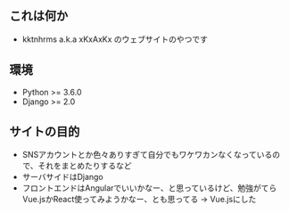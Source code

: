 ## これは何か
*  kktnhrms a.k.a xKxAxKx のウェブサイトのやつです

## 環境
* Python >= 3.6.0
* Django >= 2.0

## サイトの目的
- SNSアカウントとか色々ありすぎて自分でもワケワカンなくなっているので、それをまとめたりするなど
- サーバサイドはDjango
- フロントエンドはAngularでいいかなー、と思っているけど、勉強がてらVue.jsかReact使ってみようかなー、とも思ってる
  -> Vue.jsにした
